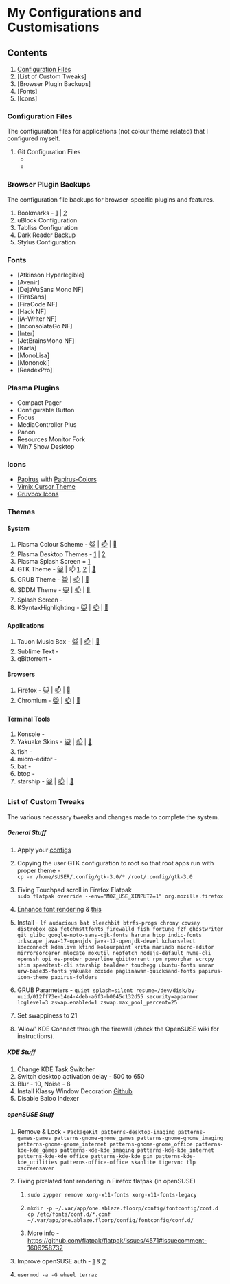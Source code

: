 # My Configurations and Customisations

## Contents

1. [Configuration Files](README.md###Configs)
2. [List of Custom Tweaks]
3. [Browser Plugin Backups]
4. [Fonts]
5. [Icons]

### Configuration Files

The configuration files for applications (not colour theme related) that I configured myself.

1. Git Configuration Files
   - []()
   -

### Browser Plugin Backups

The configuration file backups for browser-specific plugins and features.

1. Bookmarks - [1]() | [2]()
2. uBlock Configuration
3. Tabliss Configuration
4. Dark Reader Backup
5. Stylus Configuration

### Fonts

- [Atkinson Hyperlegible]
- [Avenir]
- [DejaVuSans Mono NF]
- [FiraSans]
- [FiraCode NF]
- [Hack NF]
- [iA-Writer NF]
- [InconsolataGo NF]
- [Inter]
- [JetBrainsMono NF]
- [Karla]
- [MonoLisa]
- [Mononoki]
- [ReadexPro]

### Plasma Plugins

- Compact Pager
- Configurable Button
- Focus
- MediaController Plus
- Panon
- Resources Monitor Fork
- Win7 Show Desktop

### Icons

- [Papirus](https://store.kde.org/p/1166289) with [Papirus-Colors](https://store.kde.org/p/1651940)
- [Vimix Cursor Theme](https://store.kde.org/p/1358330)
- [Gruvbox Icons](https://github.com/SylEleuth/gruvbox-plus-icon-pack)

### Themes

#### System

1. Plasma Colour Scheme - [😺]() | [📫](https://store.kde.org/p/1327717) | [🦷]()
2. Plasma Desktop Themes - [1](https://store.kde.org/p/1826017) | [2](https://store.kde.org/p/1462611)
3. Plasma Splash Screen = [1](https://store.kde.org/p/1417004)
4. GTK Theme - [😺](https://github.com/catppuccin/gtk) | 📫 [1](https://github.com/Fausto-Korpsvart/Gruvbox-GTK-Theme), [2](https://github.com/TheGreatMcPain/gruvbox-material-gtk) | [🦷](https://draculatheme.com/gtk)
5. GRUB Theme - [😺]() | [📫]() | [🦷]()
6. SDDM Theme - [😺]() | [📫]() | [🦷]()
7. Splash Screen -
8. KSyntaxHighlighting - [😺](https://github.com/catppuccin/ksyntaxhighlighting) | [📫]() | [🦷]()

#### Applications

1. Tauon Music Box - [😺]() | [📫]() | [🦷]()
2. Sublime Text -
3. qBittorrent -

#### Browsers

1. Firefox - [😺](https://addons.mozilla.org/en-US/firefox/addon/catpuccin_lavender/) | [📫]() | [🦷]()
2. Chromium - [😺]() | [📫]() | [🦷](https://chrome.google.com/webstore/detail/jiaeinnfkmnkpkicpaihogiomcgikcde)

#### Terminal Tools

1. Konsole -
2. Yakuake Skins - [😺]() | [📫]() | [🦷]()
3. fish -
4. micro-editor -
5. bat -
6. btop -
7. starship - [😺](config/starship/starship_Catppuccin.toml) | [📫]() | [🦷]()

### List of Custom Tweaks

The various necessary tweaks and changes made to complete the system.

##### General Stuff

1. Apply your [configs](https://github.com/shalva97/kde-configuration-files)

2. Copying the user GTK configuration to root so that root apps run with proper theme - <br>
   `cp -r /home/$USER/.config/gtk-3.0/* /root/.config/gtk-3.0`
3. Fixing Touchpad scroll in Firefox Flatpak <br>
   `sudo flatpak override --env="MOZ_USE_XINPUT2=1" org.mozilla.firefox`

4. [Enhance font rendering](https://www.reddit.com/r/linux_gaming/comments/16lwgnj/is_it_possible_to_improve_font_rendering_on_linux/) & [this](https://blog.vladzahorodnii.com/2021/12/31/more-consistent-font-rendering-in-plasma/)
5. Install - `lf audacious bat bleachbit btrfs-progs chrony cowsay distrobox eza fetchmsttfonts firewalld fish fortune fzf ghostwriter git glibc google-noto-sans-cjk-fonts haruna htop indic-fonts inkscape java-17-openjdk java-17-openjdk-devel kcharselect kdeconnect kdenlive kfind kolourpaint krita mariadb micro-editor mirrorsorcerer mlocate mokutil neofetch nodejs-default nvme-cli openssh opi os-prober powerline qbittorrent rpm rpmorphan scrcpy shim speedtest-cli starship tealdeer touchegg ubuntu-fonts unrar urw-base35-fonts yakuake zoxide paglinawan-quicksand-fonts papirus-icon-theme papirus-folders`

6. GRUB Parameters - `quiet splash=silent resume=/dev/disk/by-uuid/012ff73e-14e4-4deb-a6f3-b0045c132d55 security=apparmor loglevel=3 zswap.enabled=1 zswap.max_pool_percent=25`
7. Set swappiness to 21
8. 'Allow' KDE Connect through the firewall (check the OpenSUSE wiki for instructions).

##### KDE Stuff

1.  Change KDE Task Switcher
2.  Switch desktop activation delay - 500 to 650
3.  Blur - 10, Noise - 8
4.  Install Klassy Window Decoration [Github](https://github.com/paulmcauley/klassy)
5.  Disable Baloo Indexer

##### openSUSE Stuff

1. Remove & Lock - `PackageKit patterns-desktop-imaging patterns-games-games patterns-gnome-gnome_games patterns-gnome-gnome_imaging patterns-gnome-gnome_internet patterns-gnome-gnome_office patterns-kde-kde_games patterns-kde-kde_imaging patterns-kde-kde_internet patterns-kde-kde_office patterns-kde-kde_pim patterns-kde-kde_utilities patterns-office-office skanlite tigervnc tlp xscreensaver`
2. Fixing pixelated font rendering in Firefox flatpak (in openSUSE) <br>
   1. `sudo zypper remove xorg-x11-fonts xorg-x11-fonts-legacy`
   2. ```
      mkdir -p ~/.var/app/one.ablaze.floorp/config/fontconfig/conf.d
      cp /etc/fonts/conf.d/*.conf ~/.var/app/one.ablaze.floorp/config/fontconfig/conf.d/
      ```
   3. More info - https://github.com/flatpak/flatpak/issues/4571#issuecomment-1606258732
3. Improve openSUSE auth - [1](https://github.com/hifinerd/make_opensuse_auth_better) & [2](https://www.reddit.com/r/openSUSE/comments/kwel22/give_users_sudo_privileges/)

4. `usermod -a -G wheel terraz`
